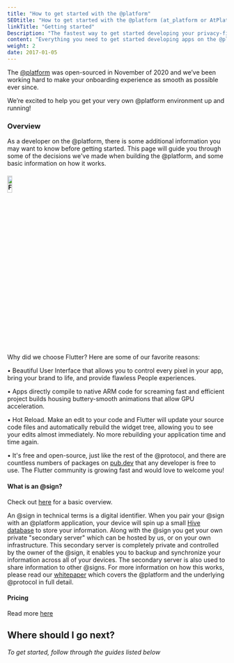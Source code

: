 ```yaml
---
title: "How to get started with the @platform"
SEOtitle: "How to get started with the @platform (at_platform or AtPlatform)"
linkTitle: "Getting started"
Description: "The fastest way to get started developing your privacy-first app on the @platform"
content: "Everything you need to get started developing apps on the @platform"
weight: 2
date: 2017-01-05
---
```


The [@platform](/docs/resources/glossary/#@platform) was open-sourced in November of 2020 and we’ve been working hard to make your onboarding experience as smooth as possible ever since.

We’re excited to help you get your very own @platform environment up and running!

### Overview

As a developer on the @platform, there is some additional information you may want to know before getting started. This page will guide you through some of the decisions we've made when building the @platform, and some basic information on how it works.

#### <a href="https://flutter.dev/"><img src="https://flutter.dev/assets/images/shared/brand/flutter/logo/flutter-lockup.png" alt="Flutter" height="10%" width="15%"></a>

Why did we choose Flutter? Here are some of our favorite reasons:

• Beautiful User Interface that allows you to control every pixel in your app, bring your brand to life, and provide flawless People experiences.

• Apps directly compile to native ARM code for screaming fast and efficient project builds housing buttery-smooth animations that allow GPU acceleration.

• Hot Reload. Make an edit to your code and Flutter will update your source code files and automatically rebuild the widget tree, allowing you to see your edits almost immediately. No more rebuilding your application time and time again.

• It's free and open-source, just like the rest of the @protocol, and there are countless numbers of packages on [pub.dev](https://pub.dev) that any developer is free to use. The Flutter community is growing fast and would love to welcome you!

#### What is an @sign?

Check out [here](https://atsign.com/what-is-an-sign) for a basic overview.

An @sign in technical terms is a digital identifier. When you pair your @sign with an @platform application, your device will spin up a small [Hive database](https://pub.dev/packages/hive) to store your information. Along with the @sign you get your own private "secondary server" which can be hosted by us, or on your own infrastructure. This secondary server is completely private and controlled by the owner of the @sign, it enables you to backup and synchronize your information across all of your devices. The secondary server is also used to share information to other @signs. For more information on how this works, please read our [whitepaper](https://atsign.com/resources/white-papers/the-platform-white-paper/) which covers the @platform and the underlying @protocol in full detail.

#### Pricing

Read more [here](/docs/pricing/)

## Where should I go next?

_To get started, follow through the guides listed below_
